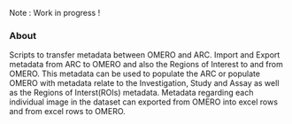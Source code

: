 Note : Work in progress !

### About

Scripts to transfer metadata between OMERO and ARC. Import and Export metadata from ARC to OMERO and also the Regions of Interest to and from OMERO. This metadata can be used to populate the ARC or populate OMERO with metadata relate to the Investigation, Study and Assay as well as the Regions of Interst(ROIs) metadata. Metadata regarding each individual image in the dataset can exported from OMERO into excel rows and from excel rows to OMERO.



